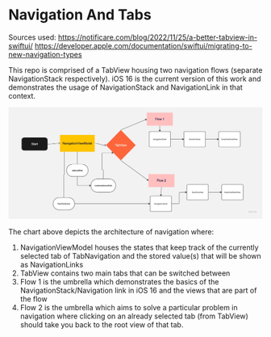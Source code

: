 # Navigation And Tabs

Sources used:
https://notificare.com/blog/2022/11/25/a-better-tabview-in-swiftui/
https://developer.apple.com/documentation/swiftui/migrating-to-new-navigation-types

This repo is comprised of a TabView housing two navigation flows (separate NavigationStack respectively).
iOS 16 is the current version of this work and demonstrates the usage of NavigationStack and NavigationLink
in that context.

![alt text](navigation_and_tabs.jpg)

The chart above depicts the architecture of navigation where:

1. NavigationViewModel houses the states that keep track of the currently selected tab of TabNavigation and the stored value(s) that will be shown as NavigationLinks
2. TabView contains two main tabs that can be switched between
3. Flow 1 is the umbrella which demonstrates the basics of the NavigationStack/Navigation link in iOS 16 and the views that are part of the flow
4. Flow 2 is the umbrella which aims to solve a particular problem in navigation where clicking on an already selected tab (from TabView) should take you back to the root view of that tab.